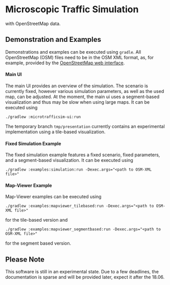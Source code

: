 # Microscopic Traffic Simulation
with OpenStreetMap data.

## Demonstration and Examples
Demonstrations and examples can be executed using `gradle`. All
OpenStreetMap (OSM) files need to be in the OSM XML format, as, for
example, provided by the
[OpenStreetMap web interface](https://www.openstreetmap.org).

#### Main UI
The main UI provides an overview of the simulation. The scenario is
currently fixed, however various simulation parameters, as well as the
used map, can be adjusted. At the moment, the main ui uses a segment-based
visualization and thus may be slow when using large maps. It can be
executed using

```shell
./gradlew :microtrafficsim-ui:run
```

The temporary branch `tmp/presentation` currently contains an
experimental implementation using a tile-based visualization.

#### Fixed Simulation Example
The fixed simulation example features a fixed scenario, fixed parameters,
and a segment-based visualization. It can be executed using
```shell
./gradlew :examples:simulation:run -Dexec.args="<path to OSM-XML file>"
```

#### Map-Viewer Example
Map-Viewer examples can be executed using 
```shell
./gradlew :examples:mapviewer_tilebased:run -Dexec.args="<path to OSM-XML file>"
```
for the tile-based version and
```shell
./gradlew :examples:mapviewer_segmentbased:run -Dexec.args="<path to OSM-XML file>"
```
for the segment based version.


## Please Note
This software is still in an experimental state. Due to a few deadlines, the
documentation is sparse and will be provided later, expect it after the 18.06.
